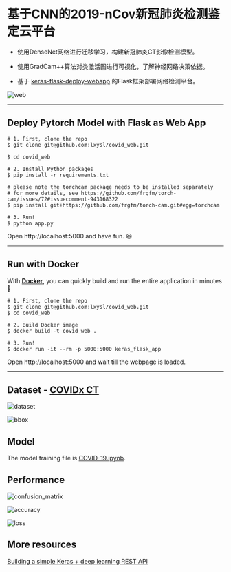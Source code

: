 # 基于CNN的2019-nCov新冠肺炎检测鉴定云平台

- 使用DenseNet网络进行迁移学习，构建新冠肺炎CT影像检测模型。


- 使用GradCam++算法对类激活图进行可视化，了解神经网络决策依据。


- 基于 [keras-flask-deploy-webapp](https://github.com/mtobeiyf/keras-flask-deploy-webapp) 的Flask框架部署网络检测平台。

![web](./pictures/web.png)

------------------

## Deploy Pytorch Model with Flask as Web App

```shell
# 1. First, clone the repo
$ git clone git@github.com:lxysl/covid_web.git

$ cd covid_web

# 2. Install Python packages
$ pip install -r requirements.txt

# please note the torchcam package needs to be installed separately
# for more details, see https://github.com/frgfm/torch-cam/issues/72#issuecomment-943168322
$ pip install git+https://github.com/frgfm/torch-cam.git#egg=torchcam

# 3. Run!
$ python app.py
```

Open http://localhost:5000 and have fun. :smiley:

------------------

## Run with Docker

With **[Docker](https://www.docker.com)**, you can quickly build and run the entire application in minutes :whale:

```shell
# 1. First, clone the repo
$ git clone git@github.com:lxysl/covid_web.git
$ cd covid_web

# 2. Build Docker image
$ docker build -t covid_web .

# 3. Run!
$ docker run -it --rm -p 5000:5000 keras_flask_app
```

Open http://localhost:5000 and wait till the webpage is loaded.

------------------

## Dataset - [COVIDx CT](https://www.kaggle.com/hgunraj/covidxct)

![dataset](./pictures/kaggle.png)

![bbox](./pictures/bbox.png)

## Model

The model training file is [COVID-19.ipynb](./COVID-19.ipynb).

## Performance

![confusion_matrix](./pictures/confusion%20matrix%20epoch%2013.png)

![accuracy](./pictures/mini64_lr0.0001_e20_densenet201_3_acc.jpg)

![loss](./pictures/mini64_lr0.0001_e20_densenet201_3_loss.jpg)

## More resources

[Building a simple Keras + deep learning REST API](https://blog.keras.io/building-a-simple-keras-deep-learning-rest-api.html)
